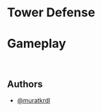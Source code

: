 
# Tower Defense



# Gameplay

<img src="" width="auto">

<img src="" width="auto">


## Authors

- [@muratkrdl](https://github.com/muratkrdl)

